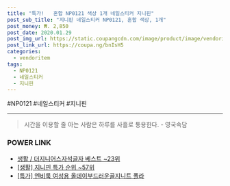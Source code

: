 ```yaml
--- 
title: "특가!   혼합 NP0121 색상 1개 네일스티커 지니핀" 
post_sub_title: "지니핀 네일스티커 NP0121, 혼합 색상, 1개" 
post_money: ₩. 2,850 
post_date: 2020.01.29 
post_img_url: https://static.coupangcdn.com/image/product/image/vendoritem/2019/05/23/3910215977/ec6ad7eb-6a1a-4ae9-bb85-5ceb77ea66f4.jpg 
post_link_url: https://coupa.ng/bnIsH5 
categories: 
  - vendoritem 
tags: 
  - NP0121 
  - 네일스티커 
  - 지니핀 
--- 
```

  #NP0121 #네일스티커 #지니핀 
<hr> 

> 시간을 이용할 줄 아는 사람은 하루를 사흘로 통용한다. - 영국속담 


### POWER LINK

* <a href="https://blog.naver.com/santokki14/221785855188" target="_blank">생활 / 더지니어스자석글자 베스트 ~23위</a>
* <a href="https://blog.naver.com/sakai111/221789123879" target="_blank"> [생활] 지니핀 특가 순위 ~57위</a>
* <a href="https://blog.naver.com/santokki14/221789693888" target="_blank">[특가] 엔비룩 여성용 올데이부드러운골지니트 폴라</a>
